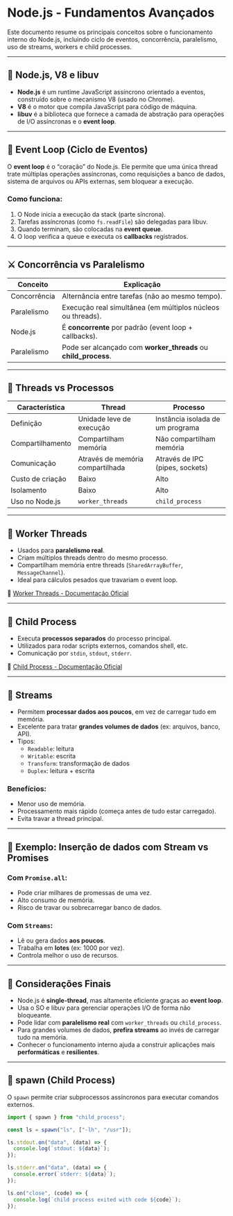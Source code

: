# Node.js - Fundamentos Avançados

Este documento resume os principais conceitos sobre o funcionamento interno do Node.js, incluindo ciclo de eventos, concorrência, paralelismo, uso de streams, workers e child processes.

---

## 🧠 Node.js, V8 e libuv

- **Node.js** é um runtime JavaScript assíncrono orientado a eventos, construído sobre o mecanismo V8 (usado no Chrome).
- **V8** é o motor que compila JavaScript para código de máquina.
- **libuv** é a biblioteca que fornece a camada de abstração para operações de I/O assíncronas e o **event loop**.

---

## 🔁 Event Loop (Ciclo de Eventos)

O **event loop** é o “coração” do Node.js. Ele permite que uma única thread trate múltiplas operações assíncronas, como requisições a banco de dados, sistema de arquivos ou APIs externas, sem bloquear a execução.

### Como funciona:

1. O Node inicia a execução da stack (parte síncrona).
2. Tarefas assíncronas (como `fs.readFile`) são delegadas para libuv.
3. Quando terminam, são colocadas na **event queue**.
4. O loop verifica a queue e executa os **callbacks** registrados.

---

## ⚔️ Concorrência vs Paralelismo

| Conceito      | Explicação                                                                 |
|---------------|-----------------------------------------------------------------------------|
| Concorrência  | Alternância entre tarefas (não ao mesmo tempo).                           |
| Paralelismo   | Execução real simultânea (em múltiplos núcleos ou threads).               |
| Node.js       | É **concorrente** por padrão (event loop + callbacks).                    |
| Paralelismo   | Pode ser alcançado com **worker_threads** ou **child_process**.           |

---

## 🧵 Threads vs Processos

| Característica        | Thread                          | Processo                        |
|-----------------------|----------------------------------|----------------------------------|
| Definição             | Unidade leve de execução         | Instância isolada de um programa |
| Compartilhamento      | Compartilham memória             | Não compartilham memória         |
| Comunicação           | Através de memória compartilhada | Através de IPC (pipes, sockets)  |
| Custo de criação      | Baixo                            | Alto                             |
| Isolamento            | Baixo                            | Alto                             |
| Uso no Node.js        | `worker_threads`                 | `child_process`                  |

---

## 🧵 Worker Threads

- Usados para **paralelismo real**.
- Criam múltiplos threads dentro do mesmo processo.
- Compartilham memória entre threads (`SharedArrayBuffer`, `MessageChannel`).
- Ideal para cálculos pesados que travariam o event loop.

📘 [Worker Threads - Documentação Oficial](https://nodejs.org/api/worker_threads.html)

---

## 👶 Child Process

- Executa **processos separados** do processo principal.
- Utilizados para rodar scripts externos, comandos shell, etc.
- Comunicação por `stdin`, `stdout`, `stderr`.

📘 [Child Process - Documentação Oficial](https://nodejs.org/api/child_process.html)

---

## 🚿 Streams

- Permitem **processar dados aos poucos**, em vez de carregar tudo em memória.
- Excelente para tratar **grandes volumes de dados** (ex: arquivos, banco, API).
- Tipos:
  - `Readable`: leitura
  - `Writable`: escrita
  - `Transform`: transformação de dados
  - `Duplex`: leitura + escrita

### Benefícios:
- Menor uso de memória.
- Processamento mais rápido (começa antes de tudo estar carregado).
- Evita travar a thread principal.

---

## 🧪 Exemplo: Inserção de dados com Stream vs Promises

### Com `Promise.all`:
- Pode criar milhares de promessas de uma vez.
- Alto consumo de memória.
- Risco de travar ou sobrecarregar banco de dados.

### Com `Streams`:
- Lê ou gera dados **aos poucos**.
- Trabalha em **lotes** (ex: 1000 por vez).
- Controla melhor o uso de recursos.

---

## 📌 Considerações Finais

- Node.js é **single-thread**, mas altamente eficiente graças ao **event loop**.
- Usa o SO e libuv para gerenciar operações I/O de forma não bloqueante.
- Pode lidar com **paralelismo real** com `worker_threads` ou `child_process`.
- Para grandes volumes de dados, **prefira streams** ao invés de carregar tudo na memória.
- Conhecer o funcionamento interno ajuda a construir aplicações mais **performáticas** e **resilientes**.

---

## 🧪 spawn (Child Process)

O `spawn` permite criar subprocessos assíncronos para executar comandos externos.

```js
import { spawn } from "child_process";

const ls = spawn("ls", ["-lh", "/usr"]);

ls.stdout.on("data", (data) => {
  console.log(`stdout: ${data}`);
});

ls.stderr.on("data", (data) => {
  console.error(`stderr: ${data}`);
});

ls.on("close", (code) => {
  console.log(`child process exited with code ${code}`);
});